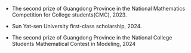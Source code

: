 - The second prize of Guangdong Province in the National Mathematics Competition for College students(CMC), 2023. 

- Sun Yat-sen University first-class scholarship, 2024.  

- The second prize of Guangdong Province in the National College Students Mathematical Contest in Modeling, 2024